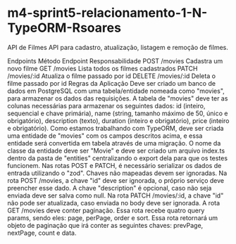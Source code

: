 # m4-sprint5-relacionamento-1-N-TypeORM-Rsoares
API de Filmes
API para cadastro, atualização, listagem e remoção de filmes.

Endpoints
Método	Endpoint	Responsabilidade
POST	/movies	Cadastra um novo filme
GET	/movies	Lista todos os filmes cadastrados
PATCH	/movies/:id	Atualiza o filme passado por id
DELETE	/movies/:id	Deleta o filme passado por id
Regras da Aplicação
Deve ser criado um banco de dados em PostgreSQL com uma tabela/entidade nomeada como "movies", para armazenar os dados das requisições.
A tabela de "movies" deve ter as colunas necessárias para armazenar os seguintes dados: id (inteiro, sequencial e chave primária), name (string, tamanho máximo de 50, único e obrigatório), description (texto), duration (inteiro e obrigatório), price (inteiro e obrigatório).
Como estamos trabalhando com TypeORM, deve ser criada uma entidade de "movies" com os campos descritos acima, e essa entidade será convertida em tabela através de uma migração.
O nome da classe da entidade deve ser "Movie" e deve ser criado um arquivo index.ts dentro da pasta de "entities" centralizando o export dela para que os testes funcionem.
Nas rotas POST e PATCH, é necessário serializar os dados de entrada utilizando o "zod". Chaves não mapeadas devem ser ignoradas.
Na rota POST /movies, a chave "id" deve ser ignorada, o próprio serviço deve preencher esse dado. A chave "description" é opcional, caso não seja enviada deve ser salva como null.
Na rota PATCH /movies/:id, a chave "id" não pode ser atualizada, caso enviada no body deve ser ignorada.
A rota GET /movies deve conter paginação. Essa rota recebe quatro query params, sendo eles: page, perPage, order e sort. Essa rota retornará um objeto de paginação que irá conter as seguintes chaves: prevPage, nextPage, count e data.
